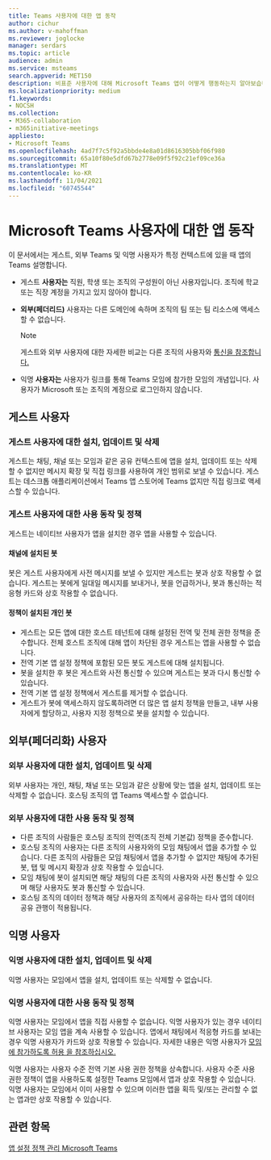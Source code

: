 ```yaml
---
title: Teams 사용자에 대한 앱 동작
author: cichur
ms.author: v-mahoffman
ms.reviewer: joglocke
manager: serdars
ms.topic: article
audience: admin
ms.service: msteams
search.appverid: MET150
description: 비표준 사용자에 대해 Microsoft Teams 앱이 어떻게 행동하는지 알아보습니다.
ms.localizationpriority: medium
f1.keywords:
- NOCSH
ms.collection:
- M365-collaboration
- m365initiative-meetings
appliesto:
- Microsoft Teams
ms.openlocfilehash: 4ad7f7c5f92a5bbde4e8a01d8616305bbf06f980
ms.sourcegitcommit: 65a10f80e5dfd67b2778e09f5f92c21ef09ce36a
ms.translationtype: MT
ms.contentlocale: ko-KR
ms.lasthandoff: 11/04/2021
ms.locfileid: "60745544"
---
```

# <a name="microsoft-teams-apps-behavior-for-non-standard-users"></a>Microsoft Teams 사용자에 대한 앱 동작

이 문서에서는 게스트, 외부 Teams 및 익명 사용자가 특정 컨텍스트에 있을 때 앱의 Teams 설명합니다.

- 게스트 **사용자는** 직원, 학생 또는 조직의 구성원이 아닌 사용자입니다. 조직에 학교 또는 직장 계정을 가지고 있지 않아야 합니다.

- **외부(페더리드)** 사용자는 다른 도메인에 속하며 조직의 팀 또는 팀 리소스에 액세스할 수 없습니다.

  > [!Note]
  > 게스트와 외부 사용자에 대한 자세한 비교는 다른 조직의 사용자와 [통신을 참조합니다.](./communicate-with-users-from-other-organizations.md)

- 익명 **사용자는** 사용자가 링크를 통해 Teams 모임에 참가한 모임의 개념입니다. 사용자가 Microsoft 또는 조직의 계정으로 로그인하지 않습니다.

## <a name="guest-users"></a>게스트 사용자

### <a name="install-update-and-delete-for-guest-users"></a>게스트 사용자에 대한 설치, 업데이트 및 삭제

게스트는 채팅, 채널 또는 모임과 같은 공유 컨텍스트에 앱을 설치, 업데이트 또는 삭제할 수 없지만 메시지 확장 및 직접 링크를 사용하여 개인 범위로 보낼 수 있습니다. 게스트는 데스크톱 애플리케이션에서 Teams 앱 스토어에 Teams 없지만 직접 링크로 액세스할 수 있습니다.

### <a name="usage-behavior-and-policy-for-guest-users"></a>게스트 사용자에 대한 사용 동작 및 정책

게스트는 네이티브 사용자가 앱을 설치한 경우 앱을 사용할 수 있습니다.

#### <a name="bots-installed-to-a-channel"></a>채널에 설치된 봇

봇은 게스트 사용자에게 사전 메시지를 보낼 수 있지만 게스트는 봇과 상호 작용할 수 없습니다. 게스트는 봇에게 일대일 메시지를 보내거나, 봇을 언급하거나, 봇과 통신하는 적응형 카드와 상호 작용할 수 없습니다.

#### <a name="personal-bots-installed-with-policies"></a>정책이 설치된 개인 봇

- 게스트는 모든 앱에 대한 호스트 테넌트에 대해 설정된 전역 및 전체 권한 정책을 준수합니다. 전체 호스트 조직에 대해 앱이 차단된 경우 게스트는 앱을 사용할 수 없습니다.
- 전역 기본 앱 설정 정책에 포함된 모든 봇도 게스트에 대해 설치됩니다.
- 봇을 설치한 후 봇은 게스트와 사전 통신할 수 있으며 게스트는 봇과 다시 통신할 수 있습니다.
- 전역 기본 앱 설정 정책에서 게스트를 제거할 수 없습니다.
- 게스트가 봇에 액세스하지 않도록하려면 더 많은 앱 설치 정책을 만들고, 내부 사용자에게 할당하고, 사용자 지정 정책으로 봇을 설치할 수 있습니다.

## <a name="external-federated-users"></a>외부(페더리화) 사용자

### <a name="install-update-and-delete-for-external-users"></a>외부 사용자에 대한 설치, 업데이트 및 삭제

외부 사용자는 개인, 채팅, 채널 또는 모임과 같은 상황에 맞는 앱을 설치, 업데이트 또는 삭제할 수 없습니다. 호스팅 조직의 앱 Teams 액세스할 수 없습니다.

### <a name="usage-behavior-and-policy-for-external-users"></a>외부 사용자에 대한 사용 동작 및 정책

- 다른 조직의 사람들은 호스팅 조직의 전역(조직 전체 기본값) 정책을 준수합니다.
- 호스팅 조직의 사용자는 다른 조직의 사용자와의 모임 채팅에서 앱을 추가할 수 있습니다. 다른 조직의 사람들은 모임 채팅에서 앱을 추가할 수 없지만 채팅에 추가된 봇, 탭 및 메시지 확장과 상호 작용할 수 있습니다.
- 모임 채팅에 봇이 설치되면 해당 채팅의 다른 조직의 사용자와 사전 통신할 수 있으며 해당 사용자도 봇과 통신할 수 있습니다.
- 호스팅 조직의 데이터 정책과 해당 사용자의 조직에서 공유하는 타사 앱의 데이터 공유 관행이 적용됩니다.

## <a name="anonymous-users"></a>익명 사용자

### <a name="install-update-and-delete-for-anonymous-users"></a>익명 사용자에 대한 설치, 업데이트 및 삭제

익명 사용자는 모임에서 앱을 설치, 업데이트 또는 삭제할 수 없습니다.

### <a name="usage-behavior-and-policy-for-anonymous-users"></a>익명 사용자에 대한 사용 동작 및 정책

익명 사용자는 모임에서 앱을 직접 사용할 수 없습니다. 익명 사용자가 있는 경우 네이티브 사용자는 모임 앱을 계속 사용할 수 있습니다. 앱에서 채팅에서 적응형 카드를 보내는 경우 익명 사용자가 카드와 상호 작용할 수 있습니다. 자세한 내용은 익명 사용자가 [모임에 참가하도록 허용 을 참조하십시오.](meeting-settings-in-teams.md#allow-anonymous-users-to-join-meetings)

익명 사용자는 사용자 수준 전역 기본 사용 권한 정책을 상속합니다. 사용자 수준 사용 권한 정책이 앱을 사용하도록 설정한 Teams 모임에서 앱과 상호 작용할 수 있습니다. 익명 사용자는 모임에서 이미 사용할 수 있으며 이러한 앱을 획득 및/또는 관리할 수 없는 앱과만 상호 작용할 수 있습니다.

## <a name="related-topics"></a>관련 항목

[앱 설정 정책 관리 Microsoft Teams](teams-app-setup-policies.md)
